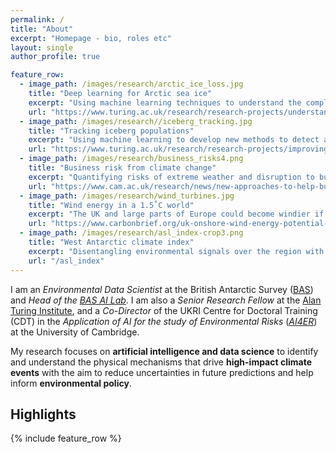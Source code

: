 ```yaml
---
permalink: /
title: "About"
excerpt: "Homepage - bio, roles etc"
layout: single
author_profile: true

feature_row:
  - image_path: /images/research/arctic_ice_loss.jpg
    title: "Deep learning for Arctic sea ice"
    excerpt: "Using machine learning techniques to understand the complex interactions between climate and Arctic sea ice"
    url: "https://www.turing.ac.uk/research/research-projects/understanding-arctic-sea-ice-loss"
  - image_path: /images/research//iceberg_tracking.jpg
    title: "Tracking iceberg populations"
    excerpt: "Using machine learning to develop new methods to detect and track icebergs in radar satellite imagery"
    url: "https://www.turing.ac.uk/research/research-projects/improving-tracking-iceberg-populations-southern-ocean"
  - image_path: /images/research/business_risks4.png
    title: "Business risk from climate change"
    excerpt: "Quantifying risks of extreme weather and disruption to businesses and supply chains"
    url: "https://www.cam.ac.uk/research/news/new-approaches-to-help-businesses-tackle-climate-change"
  - image_path: /images/research/wind_turbines.jpg
    title: "Wind energy in a 1.5˚C world"
    excerpt: "The UK and large parts of Europe could become windier if global temperatures reach 1.5˚C above pre-industrial levels"
    url: "https://www.carbonbrief.org/uk-onshore-wind-energy-potential-could-rise-by-10-with-1-5c-warming"
  - image_path: /images/research/asl_index-crop3.png
    title: "West Antarctic climate index"
    excerpt: "Disentangling environmental signals over the region with greatest climate variability in the Southern Hemisphere"
    url: "/asl_index"
---
```


I am an _Environmental Data Scientist_ at the British Antarctic Survey ([BAS](http://www.bas.ac.uk)) and _Head of the_ [_BAS AI Lab_](http://www.bas.ac.uk/ai). I am also a _Senior Research Fellow_ at the [Alan Turing Institute](https://www.turing.ac.uk/), and a _Co-Director_ of the UKRI Centre for Doctoral Training (CDT) in the _Application of AI for the study of Environmental Risks_ ([_AI4ER_](https://ai4er-cdt.esc.cam.ac.uk/)) at the University of Cambridge.

My research focuses on **artificial intelligence and data science** to identify and understand the physical mechanisms that drive **high-impact climate events** with the aim to reduce uncertainties in future predictions and help inform **environmental policy**.

## Highlights

{% include feature_row %}